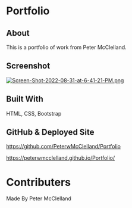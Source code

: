 # Portfolio

## About
This is a portfolio of work from Peter McClelland.

## Screenshot
[![Screen-Shot-2022-08-31-at-6-41-21-PM.png](https://i.postimg.cc/qR3yCJsL/Screen-Shot-2022-08-31-at-6-41-21-PM.png)](https://postimg.cc/WFshBPfF)

## Built With
HTML, CSS, Bootstrap

## GitHub & Deployed Site
https://github.com/PeterwMcClelland/Portfolio

https://peterwmcclelland.github.io/Portfolio/

# Contributers
Made By Peter McClelland